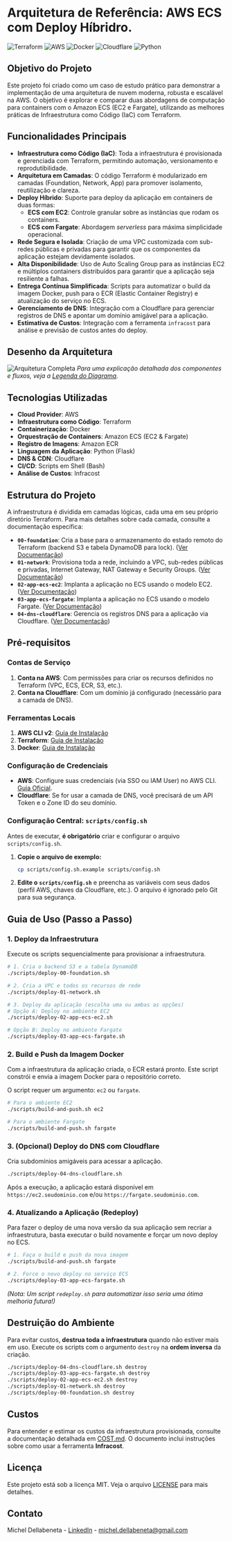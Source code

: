 # Arquitetura de Referência: AWS ECS com Deploy Híbridro.

![Terraform](https://img.shields.io/badge/Terraform-844FBA?style=for-the-badge&logo=terraform&logoColor=white)
![AWS](https://img.shields.io/badge/AWS-232F3E?style=for-the-badge&logo=amazon-aws&logoColor=white)
![Docker](https://img.shields.io/badge/Docker-2496ED?style=for-the-badge&logo=docker&logoColor=white)
![Cloudflare](https://img.shields.io/badge/Cloudflare-F38020?style=for-the-badge&logo=cloudflare&logoColor=white)
![Python](https://img.shields.io/badge/Python-3776AB?style=for-the-badge&logo=python&logoColor=white)

## Objetivo do Projeto

Este projeto foi criado como um caso de estudo prático para demonstrar a implementação de uma arquitetura de nuvem moderna, robusta e escalável na AWS. O objetivo é explorar e comparar duas abordagens de computação para containers com o Amazon ECS (EC2 e Fargate), utilizando as melhores práticas de Infraestrutura como Código (IaC) com Terraform.

## Funcionalidades Principais

- **Infraestrutura como Código (IaC)**: Toda a infraestrutura é provisionada e gerenciada com Terraform, permitindo automação, versionamento e reprodutibilidade.
- **Arquitetura em Camadas**: O código Terraform é modularizado em camadas (Foundation, Network, App) para promover isolamento, reutilização e clareza.
- **Deploy Híbrido**: Suporte para deploy da aplicação em containers de duas formas:
    - **ECS com EC2**: Controle granular sobre as instâncias que rodam os containers.
    - **ECS com Fargate**: Abordagem *serverless* para máxima simplicidade operacional.
- **Rede Segura e Isolada**: Criação de uma VPC customizada com sub-redes públicas e privadas para garantir que os componentes da aplicação estejam devidamente isolados.
- **Alta Disponibilidade**: Uso de Auto Scaling Group para as instâncias EC2 e múltiplos containers distribuídos para garantir que a aplicação seja resiliente a falhas.
- **Entrega Contínua Simplificada**: Scripts para automatizar o build da imagem Docker, push para o ECR (Elastic Container Registry) e atualização do serviço no ECS.
- **Gerenciamento de DNS**: Integração com a Cloudflare para gerenciar registros de DNS e apontar um domínio amigável para a aplicação.
- **Estimativa de Custos**: Integração com a ferramenta `infracost` para análise e previsão de custos antes do deploy.

## Desenho da Arquitetura

![Arquitetura Completa](./assets/diagram.svg)
*Para uma explicação detalhada dos componentes e fluxos, veja a [Legenda do Diagrama](./assets/LEGEND.md).*

## Tecnologias Utilizadas

- **Cloud Provider**: AWS
- **Infraestrutura como Código**: Terraform
- **Containerização**: Docker
- **Orquestração de Containers**: Amazon ECS (EC2 & Fargate)
- **Registro de Imagens**: Amazon ECR
- **Linguagem da Aplicação**: Python (Flask)
- **DNS & CDN**: Cloudflare
- **CI/CD**: Scripts em Shell (Bash)
- **Análise de Custos**: Infracost

## Estrutura do Projeto

A infraestrutura é dividida em camadas lógicas, cada uma em seu próprio diretório Terraform. Para mais detalhes sobre cada camada, consulte a documentação específica:

- **`00-foundation`**: Cria a base para o armazenamento do estado remoto do Terraform (backend S3 e tabela DynamoDB para lock). ([Ver Documentação](./terraform/00-foundation/README.md))
- **`01-network`**: Provisiona toda a rede, incluindo a VPC, sub-redes públicas e privadas, Internet Gateway, NAT Gateway e Security Groups. ([Ver Documentação](./terraform/01-network/README.md))
- **`02-app-ecs-ec2`**: Implanta a aplicação no ECS usando o modelo EC2. ([Ver Documentação](./terraform/02-app-ecs-ec2/README.md))
- **`03-app-ecs-fargate`**: Implanta a aplicação no ECS usando o modelo Fargate. ([Ver Documentação](./terraform/03-app-ecs-fargate/README.md))
- **`04-dns-cloudflare`**: Gerencia os registros DNS para a aplicação via Cloudflare. ([Ver Documentação](./terraform/04-dns-cloudflare/README.md))

## Pré-requisitos

### Contas de Serviço

1.  **Conta na AWS**: Com permissões para criar os recursos definidos no Terraform (VPC, ECS, ECR, S3, etc.).
2.  **Conta na Cloudflare**: Com um domínio já configurado (necessário para a camada de DNS).

### Ferramentas Locais

1.  **AWS CLI v2**: [Guia de Instalação](https://docs.aws.amazon.com/cli/latest/userguide/getting-started-install.html)
2.  **Terraform**: [Guia de Instalação](https://learn.hashicorp.com/tutorials/terraform/install-cli)
3.  **Docker**: [Guia de Instalação](https://docs.docker.com/engine/install/)

### Configuração de Credenciais

- **AWS**: Configure suas credenciais (via SSO ou IAM User) no AWS CLI. [Guia Oficial](https://docs.aws.amazon.com/cli/latest/userguide/cli-chap-configure.html).
- **Cloudflare**: Se for usar a camada de DNS, você precisará de um API Token e o Zone ID do seu domínio.

### Configuração Central: `scripts/config.sh`

Antes de executar, **é obrigatório** criar e configurar o arquivo `scripts/config.sh`.

1.  **Copie o arquivo de exemplo:**
    ```bash
    cp scripts/config.sh.example scripts/config.sh
    ```
2.  **Edite o `scripts/config.sh`** e preencha as variáveis com seus dados (perfil AWS, chaves da Cloudflare, etc.). O arquivo é ignorado pelo Git para sua segurança.

## Guia de Uso (Passo a Passo)

### 1. Deploy da Infraestrutura

Execute os scripts sequencialmente para provisionar a infraestrutura.

```bash
# 1. Cria o backend S3 e a tabela DynamoDB
./scripts/deploy-00-foundation.sh

# 2. Cria a VPC e todos os recursos de rede
./scripts/deploy-01-network.sh

# 3. Deploy da aplicação (escolha uma ou ambas as opções)
# Opção A: Deploy no ambiente EC2
./scripts/deploy-02-app-ecs-ec2.sh

# Opção B: Deploy no ambiente Fargate
./scripts/deploy-03-app-ecs-fargate.sh
```

### 2. Build e Push da Imagem Docker

Com a infraestrutura da aplicação criada, o ECR estará pronto. Este script constrói e envia a imagem Docker para o repositório correto.

O script requer um argumento: `ec2` ou `fargate`.

```bash
# Para o ambiente EC2
./scripts/build-and-push.sh ec2

# Para o ambiente Fargate
./scripts/build-and-push.sh fargate
```

### 3. (Opcional) Deploy do DNS com Cloudflare

Cria subdomínios amigáveis para acessar a aplicação.

```bash
./scripts/deploy-04-dns-cloudflare.sh
```
Após a execução, a aplicação estará disponível em `https://ec2.seudominio.com` e/ou `https://fargate.seudominio.com`.

### 4. Atualizando a Aplicação (Redeploy)

Para fazer o deploy de uma nova versão da sua aplicação sem recriar a infraestrutura, basta executar o build novamente e forçar um novo deploy no ECS.

```bash
# 1. Faça o build e push da nova imagem
./scripts/build-and-push.sh fargate

# 2. Force o novo deploy no serviço ECS
./scripts/deploy-03-app-ecs-fargate.sh
```
*(Nota: Um script `redeploy.sh` para automatizar isso seria uma ótima melhoria futura!)*

## Destruição do Ambiente

Para evitar custos, **destrua toda a infraestrutura** quando não estiver mais em uso. Execute os scripts com o argumento `destroy` na **ordem inversa** da criação.

```bash
./scripts/deploy-04-dns-cloudflare.sh destroy
./scripts/deploy-03-app-ecs-fargate.sh destroy
./scripts/deploy-02-app-ecs-ec2.sh destroy
./scripts/deploy-01-network.sh destroy
./scripts/deploy-00-foundation.sh destroy
```

## Custos

Para entender e estimar os custos da infraestrutura provisionada, consulte a documentação detalhada em [COST.md](COST.md). O documento inclui instruções sobre como usar a ferramenta **Infracost**.

## Licença

Este projeto está sob a licença MIT. Veja o arquivo [LICENSE](LICENSE) para mais detalhes.

## Contato

Michel Dellabeneta - [LinkedIn](https://www.linkedin.com/in/michel-dellabeneta/) - michel.dellabeneta@gmail.com
